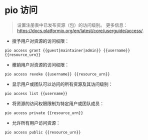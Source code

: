 # pio 访问

> 设置注册表中已发布资源（包）的访问级别。
> 更多信息：<https://docs.platformio.org/en/latest/core/userguide/access/>.

- 授予用户对资源的访问权限：

`pio access grant {{guest|maintainer|admin}} {{username}} {{resource_urn}}`

- 撤销用户对资源的访问权限：

`pio access revoke {{username}} {{resource_urn}}`

- 显示用户或团队可以访问的所有资源及其访问级别：

`pio access list {{username}}`

- 将资源的访问权限限制为特定用户或团队成员：

`pio access private {{resource_urn}}`

- 允许所有用户访问资源：

`pio access public {{resource_urn}}`